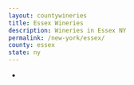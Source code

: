 ```yaml
---
layout: countywineries
title: Essex Wineries
description: Wineries in Essex NY
permalink: /new-york/essex/
county: essex
state: ny
---
```

-
